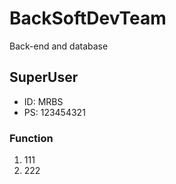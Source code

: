 # BackSoftDevTeam
 Back-end and database
## SuperUser
- ID: MRBS 
- PS: 123454321  
### Function
1. 111
2. 222
